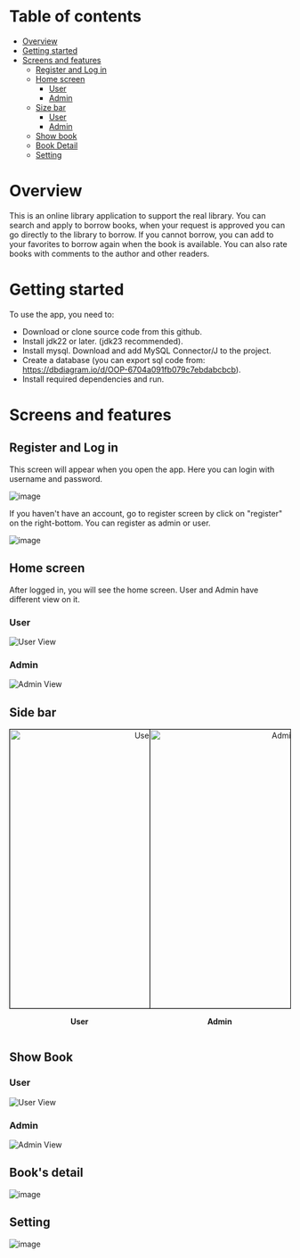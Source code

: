 # Table of contents

* [Overview](#overview)
* [Getting started](#getting-started)
* [Screens and features](#screens-and-features)
  * [Register and Log in](#register-and-log-in)
  * [Home screen](#home-screen)
    * [User](#user)
    * [Admin](#admin)
  * [Size bar](#side-bar)
    * [User](#user-1)
    * [Admin](#admin-1)
  * [Show book](#show-book)
  * [Book Detail](#books-detail)
  * [Setting](#setting)
# Overview
This is an online library application to support the real library. You can search and apply to borrow books, when your request is approved you can go directly to the library to borrow. If you cannot borrow, you can add to your favorites to borrow again when the book is available. You can also rate books with comments to the author and other readers.

# Getting started
To use the app, you need to:
* Download or clone source code from this github.
* Install jdk22 or later. (jdk23 recommended).
* Install mysql. Download and add MySQL Connector/J to the project.
* Create a database (you can export sql code from: https://dbdiagram.io/d/OOP-6704a091fb079c7ebdabcbcb).
* Install required dependencies and run.

# Screens and features

## Register and Log in

This screen will appear when you open the app. Here you can login with username and password.

![image](user-attachments/LogIn.png)

If you haven't have an account, go to register screen by click on "register" on the right-bottom. You can register as admin or user.

![image](user-attachments/Register.png)

## Home screen

After logged in, you will see the home screen. User and Admin have different view on it.

### User
![User View](user-attachments/UserHomeView.png)

### Admin
![Admin View](user-attachments/AdminHomeView.png)

## Side bar

<div style="display: flex; justify-content: space-between; align-items: center;">

  <div style="text-align: center; width: 50%;">
    <img src="user-attachments/UserNavigation.png" alt="User View" style="height: 500px; width: auto; border: 1px solid black;">
    <p><strong>User</strong></p>
  </div>

  <div style="text-align: center; width: 50%;">
    <img src="user-attachments/AdminNavigation.png" alt="Admin View" style="height: 500px; width: auto; border: 1px solid black;">
    <p><strong>Admin</strong></p>
  </div>

</div>

## Show Book

### User
![User View](user-attachments/UserBorrowBookView.png)

### Admin
![Admin View](user-attachments/AdminShowBookView.png)

## Book's detail

![image](user-attachments/BookDetail.png)

## Setting

![image](user-attachments/Setting.png)


